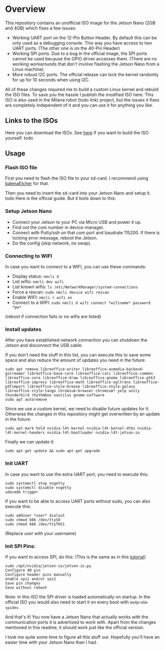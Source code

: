 # Overview
This repository contains an unofficial ISO image for the Jetson Nano (2GB and 4GB) which fixes a few issues:
 - Working UART port on the 12-Pin Button Header. By default this can be only used as a debugging console. This way you have access to two UART ports. (The other one is on the 40-Pin Header)
 -  Working SPI ports. Due to a bug in the official image, the SPI ports cannot be used because the GPIO driver accesses them. (There are no working workarounds that don't involve flashing the Jetson Nano from a Linux machine).
 - More robust I2C ports. The official release can lock the kernel randomly for up for 10 seconds when using I2C.

All of these changes required me to build a custom Linux kernel and rebuild the ISO files. To save you the hassle I publish the modified ISO here. This ISO is also used in the Milana robot (todo link) project, but the issues it fixes are completely independent of it and you can use it for anything you like.

## Links to the ISOs
Here you can download the ISOs. See [here](build.md) if you want to build the ISO yourself. 
todo

## Usage
### Flash ISO file
First you need to flash the ISO file to your sd-card. I recommend using [balenaEtcher](https://www.balena.io/etcher/) for that.

Then you need to insert the sd-card into your Jetson Nano and setup it. todo Here is the official guide. But it boils down to this:

### Setup Jetson Nano
- Connect your Jetson to your PC via Micro USB and power it up.
- Find out the com number in device-manager.
- Connect with Putty/ssh on that com port and baudrate 115200. If there is locking error message, reboot the Jetson.
- Do the config (skip network, no swap).

### Connecting to WIFI
In case you want to connect to a WIFI, you can use these commands:
- Display status: `nmcli d`
- List wifis: `nmcli dev wifi`
- List known wifis: `ls /etc/NetworkManager/system-connections`
- Force a rescan: `sudo nmcli device wifi rescan`
- Enable WIFI: `nmcli r wifi on`
- Connect to a WIFI: `sudo nmcli d wifi connect *wifiname* password *pw*`

(reboot if connection fails or no wifis are listed)

### Install updates
After you have established network connection you can shutdown the Jetson and disconnect the USB cable. 

If you don't need the stuff in this list, you can execute this to save some space and also reduce the amount of updates you need in the future:
```
sudo apt remove libreoffice-writer libreoffice-avmedia-backend-gstreamer libreoffice-base-core libreoffice-calc libreoffice-common libreoffice-core libreoffice-draw libreoffice-gnome libreoffice-gtk3 libreoffice-impress libreoffice-math libreoffice-ogltrans libreoffice-pdfimport libreoffice-style-breeze libreoffice-style-galaxy libreoffice-style-tango chromium-browser chromium* yelp unity thunderbird rhythmbox nautilus gnome-software
sudo apt autoremove
```

Since we use a custom kernel, we need to disable future updates for it. Otherwise the changes in this repository might get overwritten by an update in the future:
```
sudo apt-mark hold nvidia-l4t-kernel nvidia-l4t-kernel-dtbs nvidia-l4t-kernel-headers nvidia-l4t-bootloader nvidia-l4t-jetson-io
```

Finally we can update it:
```
sudo apt-get update && sudo apt-get upgrade
```

### Init UART
In case you want to use the extra UART port, you need to execute this:

```
sudo systemctl stop nvgetty
sudo systemctl disable nvgetty
udevadm trigger
```

If you want to be able to access UART ports without sudo, you can also execute this:
```
sudo adduser *user* dialout
sudo chmod 666 /dev/ttyS0
sudo chmod 666 /dev/ttyTHS1
```
(Replace *user* with your username)

### Init SPI Pins:
If you want to access SPI, do this: (This is the same as in this [tutorial](todo))

```
sudo /opt/nvidia/jetson-io/jetson-io.py
Configure 40 pin
Configure header pins manually
enable spi1 and/or spi2
Save pin changes
Save without reboot
```

Note: In this ISO the SPI driver is loaded automatically on startup. In the official ISO you would also need to start it on every boot with `modprobe spidev`.

And that's it! You now have a Jetson Nano that actually works with the communication ports it is advertized to work with. Apart from the changes mentioned in this readme, it should work just like the official version.

I took me quite some time to figure all this stuff out. Hopefully you'll have an easier time with your Jetson Nano than I had.
